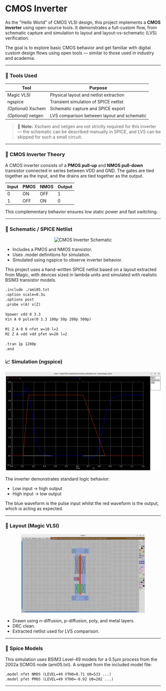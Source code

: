 # CMOS Inverter

As the "Hello World" of CMOS VLSI design, this project implements a **CMOS inverter** using open-source tools. It demonstrates a full-custom flow, from schematic capture and simulation to layout and layout-vs-schematic (LVS) verification.

The goal is to explore basic CMOS behavior and get familiar with digital custom design flows using open tools — similar to those used in industry and academia.

---

### 🔧 Tools Used

| Tool        | Purpose                        |
|-------------|--------------------------------|
| Magic VLSI  | Physical layout and netlist extraction |
| ngspice     | Transient simulation of SPICE netlist |
| *(Optional)* Xschem | Schematic capture and SPICE export |
| *(Optional)* netgen | LVS comparison between layout and schematic |

> 📝 **Note:** Xschem and netgen are not strictly required for this inverter — the schematic can be described manually in SPICE, and LVS can be skipped for such a small circuit.

---

### 🧠 CMOS Inverter Theory

A CMOS inverter consists of a **PMOS pull-up** and **NMOS pull-down** transistor connected in series between VDD and GND. The gates are tied together as the input, and the drains are tied together as the output.

| Input | PMOS | NMOS | Output |
|-------|------|------|--------|
| 0     | ON   | OFF  | 1      |
| 1     | OFF  | ON   | 0      |

This complementary behavior ensures low static power and fast switching.

---

### 📐 Schematic / SPICE Netlist

<p align="center">
  <img src="images/inverter_schematic.png" alt="CMOS Inverter Schematic" width="500"/>
</p>

- Includes a PMOS and NMOS transistor.
- Uses .model definitions for simulation.
- Simulated using ngspice to observe inverter behavior.

This project uses a hand-written SPICE netlist based on a layout extracted from Magic, with devices sized in lambda units and simulated with realistic BSIM3 transistor models.

```spice
.include ./ami05.txt
.option scale=0.3u
.options post
.probe v(A) v(Z)

Vpower vdd 0 3.3
Vin A 0 pulse(0 3.3 100p 50p 200p 500p)

M1 Z A 0 0 nfet w=10 l=2
M2 Z A vdd vdd pfet w=20 l=2

.tran 1p 1200p
.end
```

### 📈 Simulation (ngspice)

<p align="center">
  <img src="./SimulationWaveForm.png" alt="CMOS Inverter Waveform" width="600"/>
</p>

The inverter demonstrates standard logic behavior:
- Low input → high output
- High input → low output

The blue waveform is the pulse input whilst the red waveform is the output, which is acting as expected.

---

### 🧱 Layout (Magic VLSI)

<p align="center">
  <img src="./CMOSInverterLayout.png" alt="CMOS Inverter Layout" width="400"/>
</p>

- Drawn using n-diffusion, p-diffusion, poly, and metal layers.
- DRC clean.
- Extracted netlist used for LVS comparison.

---

### 🧪 Spice Models
This simulation uses BSIM3 Level-49 models for a 0.5µm process from the 2002a SCMOS node (ami05.txt). A snippet from the included model file:

```spice
.model nfet NMOS (LEVEL=49 VTH0=0.71 U0=533 ...)
.model pfet PMOS (LEVEL=49 VTH0=-0.92 U0=202 ...)
```


---




